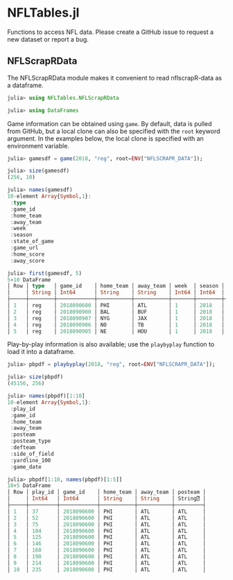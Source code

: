 # NFLTables.jl
Functions to access NFL data. Please create a GitHub issue to request a new
dataset or report a bug.

## NFLScrapRData

The NFLScrapRData module makes it convenient to read nflscrapR-data as a
dataframe.

```julia
julia> using NFLTables.NFLScrapRData

julia> using DataFrames

```

Game information can be obtained using `game`. By default, data is pulled from
GitHub, but a local clone can also be specified with the `root` keyword
argument. In the examples below, the local clone is specified with an
environment variable.

```julia
julia> gamesdf = game(2018, "reg", root=ENV["NFLSCRAPR_DATA"]);

julia> size(gamesdf)
(256, 10)

julia> names(gamesdf)
10-element Array{Symbol,1}:
 :type         
 :game_id      
 :home_team    
 :away_team    
 :week         
 :season       
 :state_of_game
 :game_url     
 :home_score   
 :away_score   

julia> first(gamesdf, 5)
5×10 DataFrame
│ Row │ type   │ game_id    │ home_team │ away_team │ week  │ season │ state_of_game │ game_url                                                                 │ home_score │ away_score │
│     │ String │ Int64      │ String    │ String    │ Int64 │ Int64  │ String        │ String                                                                   │ Int64      │ Int64      │
├─────┼────────┼────────────┼───────────┼───────────┼───────┼────────┼───────────────┼──────────────────────────────────────────────────────────────────────────┼────────────┼────────────┤
│ 1   │ reg    │ 2018090600 │ PHI       │ ATL       │ 1     │ 2018   │ POST          │ http://www.nfl.com/liveupdate/game-center/2018090600/2018090600_gtd.json │ 18         │ 12         │
│ 2   │ reg    │ 2018090900 │ BAL       │ BUF       │ 1     │ 2018   │ POST          │ http://www.nfl.com/liveupdate/game-center/2018090900/2018090900_gtd.json │ 47         │ 3          │
│ 3   │ reg    │ 2018090907 │ NYG       │ JAX       │ 1     │ 2018   │ POST          │ http://www.nfl.com/liveupdate/game-center/2018090907/2018090907_gtd.json │ 15         │ 20         │
│ 4   │ reg    │ 2018090906 │ NO        │ TB        │ 1     │ 2018   │ POST          │ http://www.nfl.com/liveupdate/game-center/2018090906/2018090906_gtd.json │ 40         │ 48         │
│ 5   │ reg    │ 2018090905 │ NE        │ HOU       │ 1     │ 2018   │ POST          │ http://www.nfl.com/liveupdate/game-center/2018090905/2018090905_gtd.json │ 27         │ 20         │

```

Play-by-play information is also available; use the `playbyplay` function to
load it into a dataframe.

```julia
julia> pbpdf = playbyplay(2018, "reg", root=ENV["NFLSCRAPR_DATA"]);

julia> size(pbpdf)
(45156, 256)

julia> names(pbpdf)[1:10]
10-element Array{Symbol,1}:
 :play_id      
 :game_id      
 :home_team    
 :away_team    
 :posteam      
 :posteam_type
 :defteam      
 :side_of_field
 :yardline_100
 :game_date    

julia> pbpdf[1:10, names(pbpdf)[1:5]]
10×5 DataFrame
│ Row │ play_id │ game_id    │ home_team │ away_team │ posteam │
│     │ Int64   │ Int64      │ String    │ String    │ String⍰ │
├─────┼─────────┼────────────┼───────────┼───────────┼─────────┤
│ 1   │ 37      │ 2018090600 │ PHI       │ ATL       │ ATL     │
│ 2   │ 52      │ 2018090600 │ PHI       │ ATL       │ ATL     │
│ 3   │ 75      │ 2018090600 │ PHI       │ ATL       │ ATL     │
│ 4   │ 104     │ 2018090600 │ PHI       │ ATL       │ ATL     │
│ 5   │ 125     │ 2018090600 │ PHI       │ ATL       │ ATL     │
│ 6   │ 146     │ 2018090600 │ PHI       │ ATL       │ ATL     │
│ 7   │ 168     │ 2018090600 │ PHI       │ ATL       │ ATL     │
│ 8   │ 190     │ 2018090600 │ PHI       │ ATL       │ ATL     │
│ 9   │ 214     │ 2018090600 │ PHI       │ ATL       │ ATL     │
│ 10  │ 235     │ 2018090600 │ PHI       │ ATL       │ ATL     │

```
